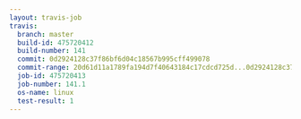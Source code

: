```yaml
---
layout: travis-job
travis:
  branch: master
  build-id: 475720412
  build-number: 141
  commit: 0d2924128c37f86bf6d04c18567b995cff499078
  commit-range: 20d61d11a1789fa194d7f40643184c17cdcd725d...0d2924128c37f86bf6d04c18567b995cff499078
  job-id: 475720413
  job-number: 141.1
  os-name: linux
  test-result: 1
---
```

